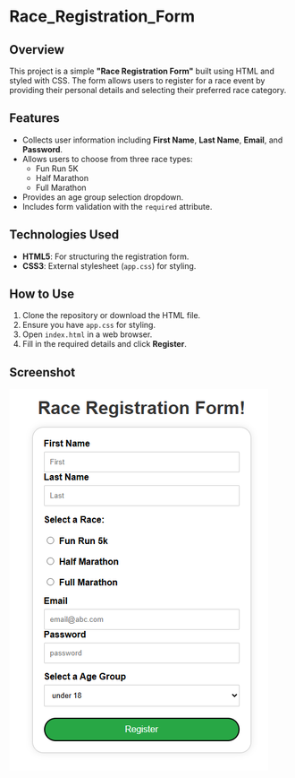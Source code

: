# Race_Registration_Form

## Overview

This project is a simple **"Race Registration Form"** built using HTML and styled with CSS. The form allows users to register for a race event by providing their personal details and selecting their preferred race category.

## Features

- Collects user information including **First Name**, **Last Name**, **Email**, and **Password**.
- Allows users to choose from three race types:
  - Fun Run 5K
  - Half Marathon
  - Full Marathon
- Provides an age group selection dropdown.
- Includes form validation with the `required` attribute.

## Technologies Used

- **HTML5**: For structuring the registration form.
- **CSS3**: External stylesheet (`app.css`) for styling.

## How to Use

1. Clone the repository or download the HTML file.
2. Ensure you have `app.css` for styling.
3. Open `index.html` in a web browser.
4. Fill in the required details and click **Register**.

## Screenshot

![alt text](<Registration Pic-1.png>)
